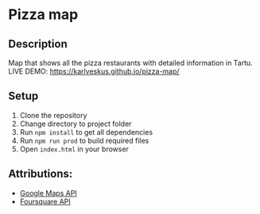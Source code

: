 # Pizza map

## Description
Map that shows all the pizza restaurants with detailed information in Tartu.<br>
LIVE DEMO: https://karlveskus.github.io/pizza-map/

## Setup
1. Clone the repository
2. Change directory to project folder
3. Run ```npm install``` to get all dependencies
3. Run ```npm run prod``` to build required files
4. Open ```index.html``` in your browser

## Attributions:
- [Google Maps API](https://developers.google.com/maps/)
- [Foursquare API](https://developer.foursquare.com/)
